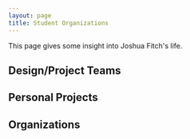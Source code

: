 ```yaml
---
layout: page
title: Student Organizations
---
```


This page gives some insight into Joshua Fitch's life.

## Design/Project Teams

## Personal Projects

## Organizations
